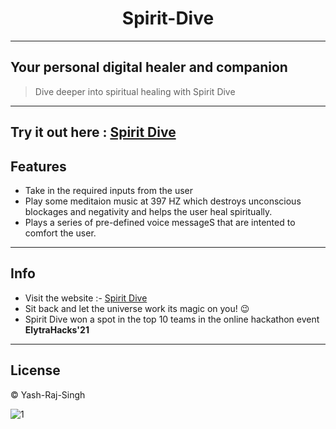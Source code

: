 # <div align="center"> Spirit-Dive</div>
---
Your personal digital healer and companion
 ---
> Dive deeper into spiritual healing with Spirit Dive
---
Try it out here : [Spirit Dive](https://yash-rajsingh.github.io/Spirit-Dive/)
---
## Features
* Take in the required inputs from the user
* Play some meditaion music at 397 HZ which destroys unconscious blockages and negativity and helps the user heal spiritually.
* Plays a series of pre-defined voice messageS that are intented to comfort the user.
---
## Info
* Visit the website :- [Spirit Dive](https://yash-rajsingh.github.io/Spirit-Dive/)
* Sit back and let the universe work its magic on you! 😉
* Spirit Dive won a spot in the top 10 teams in the online hackathon event <b>ElytraHacks'21</b>
---
## License
© Yash-Raj-Singh

![1](https://user-images.githubusercontent.com/85413348/139569055-72af9e5b-31b2-4ab7-ab44-bfcbe953416d.jpg)
